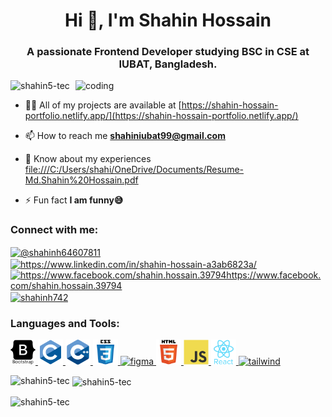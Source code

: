 <h1 align="center">Hi 👋, I'm Shahin Hossain</h1>
<h3 align="center">A passionate Frontend Developer studying BSC in CSE at IUBAT, Bangladesh.</h3>
<img align="right" alt="coding" width="400" src="https://camo.githubusercontent.com/cae12fddd9d6982901d82580bdf321d81fb299141098ca1c2d4891870827bf17/68747470733a2f2f6d69726f2e6d656469756d2e636f6d2f6d61782f313336302f302a37513379765349765f7430696f4a2d5a2e676966">

<p align="left"> <img src="https://komarev.com/ghpvc/?username=shahin5-tec&label=Profile%20views&color=0e75b6&style=flat" alt="shahin5-tec" /> </p>

- 👨‍💻 All of my projects are available at [https://shahin-hossain-portfolio.netlify.app/](https://shahin-hossain-portfolio.netlify.app/)

- 📫 How to reach me **shahiniubat99@gmail.com**

- 📄 Know about my experiences [file:///C:/Users/shahi/OneDrive/Documents/Resume-Md.Shahin%20Hossain.pdf](file:///C:/Users/shahi/OneDrive/Documents/Resume-Md.Shahin%20Hossain.pdf)

- ⚡ Fun fact **I am funny😅**

<h3 align="left">Connect with me:</h3>
<p align="left">
<a href="https://twitter.com/@shahinh64607811" target="blank"><img align="center" src="https://raw.githubusercontent.com/rahuldkjain/github-profile-readme-generator/master/src/images/icons/Social/twitter.svg" alt="@shahinh64607811" height="30" width="40" /></a>
<a href="https://linkedin.com/in/https://www.linkedin.com/in/shahin-hossain-a3ab6823a/" target="blank"><img align="center" src="https://raw.githubusercontent.com/rahuldkjain/github-profile-readme-generator/master/src/images/icons/Social/linked-in-alt.svg" alt="https://www.linkedin.com/in/shahin-hossain-a3ab6823a/" height="30" width="40" /></a>
<a href="https://fb.com/https://www.facebook.com/shahin.hossain.39794https://www.facebook.com/shahin.hossain.39794" target="blank"><img align="center" src="https://raw.githubusercontent.com/rahuldkjain/github-profile-readme-generator/master/src/images/icons/Social/facebook.svg" alt="https://www.facebook.com/shahin.hossain.39794https://www.facebook.com/shahin.hossain.39794" height="30" width="40" /></a>
<a href="https://instagram.com/shahinh742" target="blank"><img align="center" src="https://raw.githubusercontent.com/rahuldkjain/github-profile-readme-generator/master/src/images/icons/Social/instagram.svg" alt="shahinh742" height="30" width="40" /></a>
</p>

<h3 align="left">Languages and Tools:</h3>
<p align="left"> <a href="https://getbootstrap.com" target="_blank" rel="noreferrer"> <img src="https://raw.githubusercontent.com/devicons/devicon/master/icons/bootstrap/bootstrap-plain-wordmark.svg" alt="bootstrap" width="40" height="40"/> </a> <a href="https://www.cprogramming.com/" target="_blank" rel="noreferrer"> <img src="https://raw.githubusercontent.com/devicons/devicon/master/icons/c/c-original.svg" alt="c" width="40" height="40"/> </a> <a href="https://www.w3schools.com/cpp/" target="_blank" rel="noreferrer"> <img src="https://raw.githubusercontent.com/devicons/devicon/master/icons/cplusplus/cplusplus-original.svg" alt="cplusplus" width="40" height="40"/> </a> <a href="https://www.w3schools.com/css/" target="_blank" rel="noreferrer"> <img src="https://raw.githubusercontent.com/devicons/devicon/master/icons/css3/css3-original-wordmark.svg" alt="css3" width="40" height="40"/> </a> <a href="https://www.figma.com/" target="_blank" rel="noreferrer"> <img src="https://www.vectorlogo.zone/logos/figma/figma-icon.svg" alt="figma" width="40" height="40"/> </a> <a href="https://www.w3.org/html/" target="_blank" rel="noreferrer"> <img src="https://raw.githubusercontent.com/devicons/devicon/master/icons/html5/html5-original-wordmark.svg" alt="html5" width="40" height="40"/> </a> <a href="https://developer.mozilla.org/en-US/docs/Web/JavaScript" target="_blank" rel="noreferrer"> <img src="https://raw.githubusercontent.com/devicons/devicon/master/icons/javascript/javascript-original.svg" alt="javascript" width="40" height="40"/> </a> <a href="https://reactjs.org/" target="_blank" rel="noreferrer"> <img src="https://raw.githubusercontent.com/devicons/devicon/master/icons/react/react-original-wordmark.svg" alt="react" width="40" height="40"/> </a> <a href="https://tailwindcss.com/" target="_blank" rel="noreferrer"> <img src="https://www.vectorlogo.zone/logos/tailwindcss/tailwindcss-icon.svg" alt="tailwind" width="40" height="40"/> </a> </p>

<p><img align="left" src="https://github-readme-stats.vercel.app/api/top-langs?username=shahin5-tec&show_icons=true&locale=en&layout=compact" alt="shahin5-tec" /></p>

<p>&nbsp;<img align="center" src="https://github-readme-stats.vercel.app/api?username=shahin5-tec&show_icons=true&locale=en" alt="shahin5-tec" /></p>

<p><img align="center" src="https://github-readme-streak-stats.herokuapp.com/?user=shahin5-tec&" alt="shahin5-tec" /></p>
